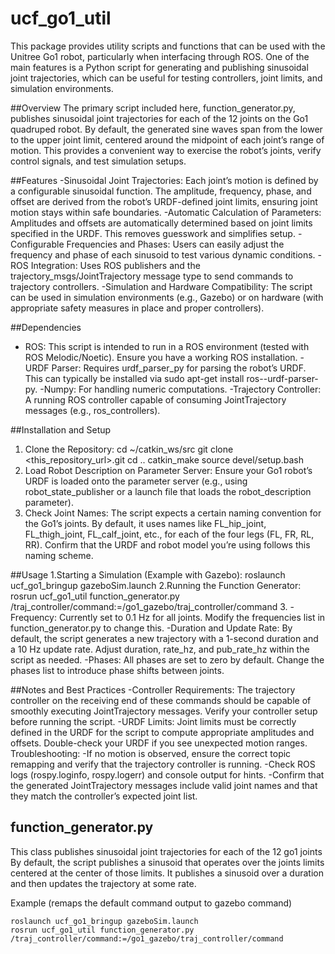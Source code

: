 # ucf_go1_util

This package provides utility scripts and functions that can be used with the Unitree Go1 robot, particularly when interfacing through ROS. One of the main features is a Python script for generating and publishing sinusoidal joint trajectories, which can be useful for testing controllers, joint limits, and simulation environments.

##Overview
The primary script included here, function_generator.py, publishes sinusoidal joint trajectories for each of the 12 joints on the Go1 quadruped robot. By default, the generated sine waves span from the lower to the upper joint limit, centered around the midpoint of each joint’s range of motion. This provides a convenient way to exercise the robot’s joints, verify control signals, and test simulation setups.

##Features
-Sinusoidal Joint Trajectories: Each joint’s motion is defined by a configurable sinusoidal function. The amplitude, frequency, phase, and offset are derived from the robot’s URDF-defined joint limits, ensuring joint motion stays within safe boundaries.
-Automatic Calculation of Parameters: Amplitudes and offsets are automatically determined based on joint limits specified in the URDF. This removes guesswork and simplifies setup.
-Configurable Frequencies and Phases: Users can easily adjust the frequency and phase of each sinusoid to test various dynamic conditions.
-ROS Integration: Uses ROS publishers and the trajectory_msgs/JointTrajectory message type to send commands to trajectory controllers.
-Simulation and Hardware Compatibility: The script can be used in simulation environments (e.g., Gazebo) or on hardware (with appropriate safety measures in place and proper controllers).

##Dependencies
- ROS: This script is intended to run in a ROS environment (tested with ROS Melodic/Noetic). Ensure you have a working ROS installation.
-URDF Parser: Requires urdf_parser_py for parsing the robot’s URDF. This can typically be installed via sudo apt-get install ros-<distro>-urdf-parser-py.
-Numpy: For handling numeric computations.
-Trajectory Controller: A running ROS controller capable of consuming JointTrajectory messages (e.g., ros_controllers).

##Installation and Setup
1. Clone the Repository:
cd ~/catkin_ws/src
git clone <this_repository_url>.git
cd ..
catkin_make
source devel/setup.bash
2. Load Robot Description on Parameter Server:
Ensure your Go1 robot’s URDF is loaded onto the parameter server (e.g., using robot_state_publisher or a launch file that loads the robot_description parameter).
3. Check Joint Names:
The script expects a certain naming convention for the Go1’s joints. By default, it uses names like FL_hip_joint, FL_thigh_joint, FL_calf_joint, etc., for each of the four legs (FL, FR, RL, RR). Confirm that the URDF and robot model you’re using follows this naming scheme.

##Usage
1.Starting a Simulation (Example with Gazebo):
roslaunch ucf_go1_bringup gazeboSim.launch
2.Running the Function Generator:
rosrun ucf_go1_util function_generator.py /traj_controller/command:=/go1_gazebo/traj_controller/command
3.
-Frequency: Currently set to 0.1 Hz for all joints. Modify the frequencies list in function_generator.py to change this.
-Duration and Update Rate: By default, the script generates a new trajectory with a 1-second duration and a 10 Hz update rate. Adjust duration, rate_hz, and pub_rate_hz within the script as needed.
-Phases: All phases are set to zero by default. Change the phases list to introduce phase shifts between joints.

##Notes and Best Practices
-Controller Requirements: The trajectory controller on the receiving end of these commands should be capable of smoothly executing JointTrajectory messages. Verify your controller setup before running the script.
-URDF Limits: Joint limits must be correctly defined in the URDF for the script to compute appropriate amplitudes and offsets. Double-check your URDF if you see unexpected motion ranges.
Troubleshooting:
-If no motion is observed, ensure the correct topic remapping and verify that the trajectory controller is running.
-Check ROS logs (rospy.loginfo, rospy.logerr) and console output for hints.
-Confirm that the generated JointTrajectory messages include valid joint names and that they match the controller’s expected joint list.

## function_generator.py
This class publishes sinusoidal joint trajectories for each of the 12 go1 joints
By default, the script publishes a sinusoid that operates over the joints limits centered
at the center of those limits. It publishes a sinusoid over a duration and then updates the trajectory
at some rate.

Example (remaps the default command output to gazebo command)
```
roslaunch ucf_go1_bringup gazeboSim.launch
rosrun ucf_go1_util function_generator.py /traj_controller/command:=/go1_gazebo/traj_controller/command
```
